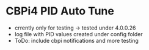 # CBPi4 PID Auto Tune

- crrently only for testing
-> tested under 4.0.0.26
- log file with PID values created under config folder
- ToDo: include cbpi notifications and more testing